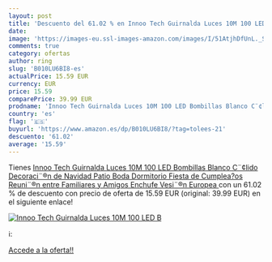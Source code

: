 ```yaml
---
layout: post
title: 'Descuento del 61.02 % en Innoo Tech Guirnalda Luces 10M 100 LED B'
date: 
image: 'https://images-eu.ssl-images-amazon.com/images/I/51AtjhDfUnL._SL200_.jpg'
comments: true
category: ofertas
author: ring
slug: 'B010LU6BI8-es'
actualPrice: 15.59 EUR
currency: EUR
price: 15.59
comparePrice: 39.99 EUR
prodname: 'Innoo Tech Guirnalda Luces 10M 100 LED Bombillas Blanco C¨¢lido Decoraci¨®n de Navidad  Patio  Boda  Dormitorio  Fiesta de Cumplea?os Reuni¨®n entre Familiares y Amigos  Enchufe Vesi¨®n Europea '
country: 'es'
flag: '🇪🇸'
buyurl: 'https://www.amazon.es/dp/B010LU6BI8/?tag=tolees-21'
descuento: '61.02'
average: '15.59'
---
```


Tienes [Innoo Tech Guirnalda Luces 10M 100 LED Bombillas Blanco C¨¢lido Decoraci¨®n de Navidad  Patio  Boda  Dormitorio  Fiesta de Cumplea?os Reuni¨®n entre Familiares y Amigos  Enchufe Vesi¨®n Europea ](https://www.amazon.es/dp/B010LU6BI8/?tag=tolees-21) con un 61.02 % de descuento con precio de oferta de 15.59 EUR (original: 39.99 EUR) en el siguiente enlace!

[![Innoo Tech Guirnalda Luces 10M 100 LED B](https://images-eu.ssl-images-amazon.com/images/I/51AtjhDfUnL._SL200_.jpg)](https://www.amazon.es/dp/B010LU6BI8/?tag=tolees-21)

ℹ️:


[Accede a la oferta!!](https://www.amazon.es/dp/B010LU6BI8/?tag=tolees-21)

